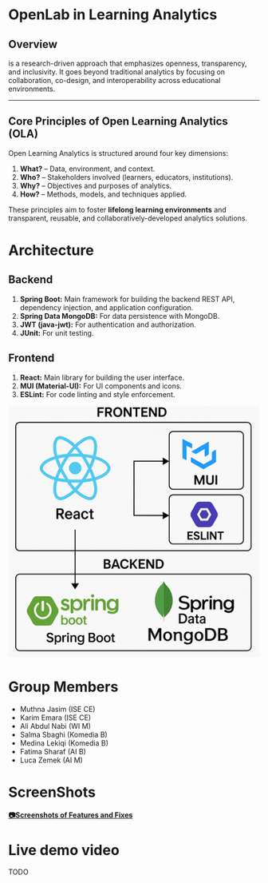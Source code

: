 # OpenLab in Learning Analytics

## Overview

is a research-driven approach that emphasizes openness, transparency, and inclusivity. It goes beyond traditional analytics by focusing on collaboration, co-design, and interoperability across educational environments.

---

## Core Principles of Open Learning Analytics (OLA)

Open Learning Analytics is structured around four key dimensions:

1. **What?** – Data, environment, and context.
2. **Who?** – Stakeholders involved (learners, educators, institutions).
3. **Why?** – Objectives and purposes of analytics.
4. **How?** – Methods, models, and techniques applied.

These principles aim to foster **lifelong learning environments** and transparent, reusable, and collaboratively-developed analytics solutions.

# Architecture 

## Backend
1. **Spring Boot:** Main framework for building the backend REST API, dependency injection, and application configuration.
2. **Spring Data MongoDB:** For data persistence with MongoDB.
3. **JWT (java-jwt):** For authentication and authorization.
4. **JUnit:** For unit testing.

## Frontend
1. **React:** Main library for building the user interface.
2. **MUI (Material-UI):** For UI components and icons.
3. **ESLint:** For code linting and style enforcement.

![alt text](image.png)

# Group Members
* Muthna Jasim (ISE CE)
* Karim Emara (ISE CE)
* Ali Abdul Nabi (WI M)
* Salma Sbaghi (Komedia B)
* Medina Lekiqi (Komedia B)
* Fatima Sharaf (AI B)
* Luca Zemek (AI M)

# ScreenShots
[**📷Screenshots of Features and Fixes**](./Screenshots.pdf)


# Live demo video

TODO
